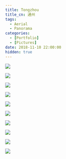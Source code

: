 ```yaml
---
title: Tongzhou
title_cn: 通州
tags:
  - Aerial
  - Panorama
categories:
  - [Portfolio]
  - [Pictures]
date: 2018-11-10 22:00:00
hidden: true
---
```


![](https://cdn.ze3kr.com/6T-behmofKYLsxlrK0l_MQ/d079c5c3-30ee-448b-702e-d496b1917d00/extra)

![](https://cdn.ze3kr.com/6T-behmofKYLsxlrK0l_MQ/8285c4ed-9947-4061-98ad-804ac96c2300/extra)

![](https://cdn.ze3kr.com/6T-behmofKYLsxlrK0l_MQ/fee784a4-d306-4a6b-40ef-639f0db39a00/extra)

![](https://cdn.ze3kr.com/6T-behmofKYLsxlrK0l_MQ/0377bcbd-46cb-40c5-1911-c900a90fad00/extra)

![](https://cdn.ze3kr.com/6T-behmofKYLsxlrK0l_MQ/1cca0eb8-204c-4f7b-98a3-c26d02047100/extra)

![](https://cdn.ze3kr.com/6T-behmofKYLsxlrK0l_MQ/e2b1e276-8fb3-4153-5134-ae2c7ede9a00/extra)

![](https://cdn.ze3kr.com/6T-behmofKYLsxlrK0l_MQ/76cfa5ca-a896-45f5-2b7b-711429cc8600/extra)

![](https://cdn.ze3kr.com/6T-behmofKYLsxlrK0l_MQ/0d0c3215-ab3e-4048-95ba-fd448ed6f800/extra)

![](https://cdn.ze3kr.com/6T-behmofKYLsxlrK0l_MQ/69be576d-1990-4342-4fdc-bfca8a49c800/extra)

![](https://cdn.ze3kr.com/6T-behmofKYLsxlrK0l_MQ/7980f579-75d4-4525-69c0-11e70120f500/extra)
